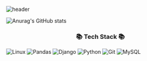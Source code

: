 <!--### Hi there 👋-->

![header](https://capsule-render.vercel.app/api?type=rounded&color=timeGradient&text=Welcome%20to%20Minan's%20GitHub%20👋&animation=twinkling&fontSize=40&fontAlignY=50&fontAlign=50&height=180)

<!--
**Hwannni/Hwannni** is a ✨ _special_ ✨ repository because its `README.md` (this file) appears on your GitHub profile.

Here are some ideas to get you started:

- 🔭 I’m currently working on ...
- 🌱 I’m currently learning ...
- 👯 I’m looking to collaborate on ...
- 🤔 I’m looking for help with ...
- 💬 Ask me about ...
- 📫 How to reach me: ...
- 😄 Pronouns: ...
- ⚡ Fun fact: ...
-->


![Anurag's GitHub stats](https://github-readme-stats.vercel.app/api?username=Hwannni&show_icons=true&theme=radical)
<!--
![HTML5](https://img.shields.io/badge/-HTML5-F05032?style=for-the-badge&logo=html5&logoColor=ffffff)
![CSS3](https://img.shields.io/badge/-CSS3-007ACC?style=for-the-badge&logo=css3)
![JavaScript](https://img.shields.io/badge/-JavaScript-%23F7DF1C?style=for-the-badge&logo=javascript&logoColor=000000&labelColor=%23F7DF1C&color=%23FFCE5A)
![TypeScript](https://img.shields.io/badge/-TypeScript-007ACC?style=for-the-badge&logo=typescript&logoColor=white)
![React](https://img.shields.io/badge/-React-222222?style=for-the-badge&logo=react)
![Node](https://img.shields.io/badge/-Nodejs-43853d?style=for-the-badge&logo=Node.js&logoColor=white)
![Docker](https://img.shields.io/badge/-Docker-46a2f1?style=for-the-badge&logo=docker&logoColor=ffffff)
-->
<h3 align="center">📚 Tech Stack 📚</h3>
<p align="center">
  
![Linux](https://img.shields.io/badge/Linux-FCC624?style=for-the-badge&logo=linux&logoColor=ffffff)
![Pandas](https://img.shields.io/badge/Pandas-150458?style=for-the-badge&logo=pandas&logoColor=ffffff)
![Django](https://img.shields.io/badge/Django-092E20?style=for-the-badge&logo=django&logoColor=ffffff)
![Python](https://img.shields.io/badge/Python-3776AB?style=for-the-badge&logo=python&logoColor=ffffff)
![Git](https://img.shields.io/badge/-Git-F05032?style=for-the-badge&logo=git&logoColor=ffffff)
![MySQL](https://img.shields.io/badge/MySQL-4479A1?style=for-the-badge&logo=mysql&logoColor=ffffff)
</p>

